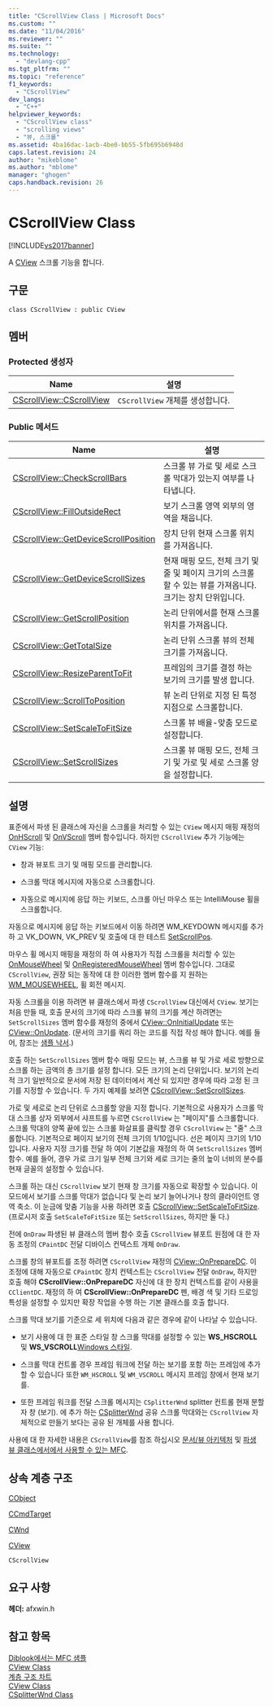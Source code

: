 ```yaml
---
title: "CScrollView Class | Microsoft Docs"
ms.custom: ""
ms.date: "11/04/2016"
ms.reviewer: ""
ms.suite: ""
ms.technology: 
  - "devlang-cpp"
ms.tgt_pltfrm: ""
ms.topic: "reference"
f1_keywords: 
  - "CScrollView"
dev_langs: 
  - "C++"
helpviewer_keywords: 
  - "CScrollView class"
  - "scrolling views"
  - "뷰, 스크롤"
ms.assetid: 4ba16dac-1acb-4be0-bb55-5fb695b6948d
caps.latest.revision: 24
author: "mikeblome"
ms.author: "mblome"
manager: "ghogen"
caps.handback.revision: 26
---
```

# CScrollView Class
[!INCLUDE[vs2017banner](../../assembler/inline/includes/vs2017banner.md)]

A  [CView](../../mfc/reference/cview-class.md) 스크롤 기능을 합니다.  
  
## 구문  
  
```  
class CScrollView : public CView  
```  
  
## 멤버  
  
### Protected 생성자  
  
|Name|설명|  
|----------|--------|  
|[CScrollView::CScrollView](../Topic/CScrollView::CScrollView.md)|`CScrollView` 개체를 생성합니다.|  
  
### Public 메서드  
  
|Name|설명|  
|----------|--------|  
|[CScrollView::CheckScrollBars](../Topic/CScrollView::CheckScrollBars.md)|스크롤 뷰 가로 및 세로 스크롤 막대가 있는지 여부를 나타냅니다.|  
|[CScrollView::FillOutsideRect](../Topic/CScrollView::FillOutsideRect.md)|보기 스크롤 영역 외부의 영역을 채웁니다.|  
|[CScrollView::GetDeviceScrollPosition](../Topic/CScrollView::GetDeviceScrollPosition.md)|장치 단위 현재 스크롤 위치를 가져옵니다.|  
|[CScrollView::GetDeviceScrollSizes](../Topic/CScrollView::GetDeviceScrollSizes.md)|현재 매핑 모드, 전체 크기 및 줄 및 페이지 크기의 스크롤할 수 있는 뷰를 가져옵니다.  크기는 장치 단위입니다.|  
|[CScrollView::GetScrollPosition](../Topic/CScrollView::GetScrollPosition.md)|논리 단위에서를 현재 스크롤 위치를 가져옵니다.|  
|[CScrollView::GetTotalSize](../Topic/CScrollView::GetTotalSize.md)|논리 단위 스크롤 뷰의 전체 크기를 가져옵니다.|  
|[CScrollView::ResizeParentToFit](../Topic/CScrollView::ResizeParentToFit.md)|프레임의 크기를 결정 하는 보기의 크기를 발생 합니다.|  
|[CScrollView::ScrollToPosition](../Topic/CScrollView::ScrollToPosition.md)|뷰 논리 단위로 지정 된 특정 지점으로 스크롤합니다.|  
|[CScrollView::SetScaleToFitSize](../Topic/CScrollView::SetScaleToFitSize.md)|스크롤 뷰 배율\-맞춤 모드로 설정합니다.|  
|[CScrollView::SetScrollSizes](../Topic/CScrollView::SetScrollSizes.md)|스크롤 뷰 매핑 모드, 전체 크기 및 가로 및 세로 스크롤 양을 설정합니다.|  
  
## 설명  
 표준에서 파생 된 클래스에 자신을 스크롤을 처리할 수 있는 `CView` 메시지 매핑 재정의  [OnHScroll](../Topic/CWnd::OnHScroll.md) 및  [OnVScroll](../Topic/CWnd::OnVScroll.md) 멤버 함수입니다.  하지만 `CScrollView` 추가 기능에는 `CView` 기능:  
  
-   창과 뷰포트 크기 및 매핑 모드를 관리합니다.  
  
-   스크롤 막대 메시지에 자동으로 스크롤합니다.  
  
-   자동으로 메시지에 응답 하는 키보드, 스크롤 아닌 마우스 또는 IntelliMouse 휠을 스크롤합니다.  
  
 자동으로 메시지에 응답 하는 키보드에서 이동 하려면 WM\_KEYDOWN 메시지를 추가 하 고 VK\_DOWN, VK\_PREV 및 호출에 대 한 테스트  [SetScrollPos](http://msdn.microsoft.com/library/windows/desktop/bb787597).  
  
 마우스 휠 메시지 매핑을 재정의 하 여 사용자가 직접 스크롤을 처리할 수 있는  [OnMouseWheel](../Topic/CWnd::OnMouseWheel.md) 및  [OnRegisteredMouseWheel](../Topic/CWnd::OnRegisteredMouseWheel.md) 멤버 함수입니다.  그대로 `CScrollView`, 권장 되는 동작에 대 한 이러한 멤버 함수를 지 원하는  [WM\_MOUSEWHEEL](http://msdn.microsoft.com/library/windows/desktop/ms645617), 휠 회전 메시지.  
  
 자동 스크롤을 이용 하려면 뷰 클래스에서 파생 `CScrollView` 대신에서 `CView`.  보기는 처음 만들 때, 호출 문서의 크기에 따라 스크롤 뷰의 크기를 계산 하려면는 `SetScrollSizes` 멤버 함수를 재정의 중에서  [CView::OnInitialUpdate](../Topic/CView::OnInitialUpdate.md) 또는  [CView::OnUpdate](../Topic/CView::OnUpdate.md).  \(문서의 크기를 쿼리 하는 코드를 직접 작성 해야 합니다.  예를 들어, 참조는  [샘플 낙서](../../top/visual-cpp-samples.md).\)  
  
 호출 하는 `SetScrollSizes` 멤버 함수 매핑 모드는 뷰, 스크롤 뷰 및 가로 세로 방향으로 스크롤 하는 금액의 총 크기를 설정 합니다.  모든 크기의 논리 단위입니다.  보기의 논리적 크기 일반적으로 문서에 저장 된 데이터에서 계산 되 있지만 경우에 따라 고정 된 크기를 지정할 수 있습니다.  두 가지 예제를 보려면  [CScrollView::SetScrollSizes](../Topic/CScrollView::SetScrollSizes.md).  
  
 가로 및 세로로 논리 단위로 스크롤할 양을 지정 합니다.  기본적으로 사용자가 스크롤 막대 스크롤 상자 외부에서 샤프트를 누르면 `CScrollView` 는 "페이지"를 스크롤합니다. 스크롤 막대의 양쪽 끝에 있는 스크롤 화살표를 클릭할 경우 `CScrollView` 는 "줄" 스크롤합니다. 기본적으로 페이지 보기의 전체 크기의 1\/10입니다. 선은 페이지 크기의 1\/10입니다.  사용자 지정 크기를 전달 하 여이 기본값을 재정의 하 여 `SetScrollSizes` 멤버 함수.  예를 들어, 경우 가로 크기 일부 전체 크기와 세로 크기는 줄의 높이 너비의 분수를 현재 글꼴의 설정할 수 있습니다.  
  
 스크롤 하는 대신 `CScrollView` 보기 현재 창 크기를 자동으로 확장할 수 있습니다.  이 모드에서 보기를 스크롤 막대가 없습니다 및 논리 보기 늘어나거나 창의 클라이언트 영역 축소.  이 눈금에 맞춤 기능을 사용 하려면 호출  [CScrollView::SetScaleToFitSize](../Topic/CScrollView::SetScaleToFitSize.md).  \(프로시저 호출 `SetScaleToFitSize` 또는 `SetScrollSizes`, 하지만 둘 다.\)  
  
 전에 `OnDraw` 파생된 뷰 클래스의 멤버 함수 호출 `CScrollView` 뷰포트 원점에 대 한 자동 조정의 `CPaintDC` 전달 디바이스 컨텍스트 개체 `OnDraw`.  
  
 스크롤 창의 뷰포트를 조정 하려면 `CScrollView` 재정의  [CView::OnPrepareDC](../Topic/CView::OnPrepareDC.md).  이 조정에 대해 자동으로 `CPaintDC` 장치 컨텍스트는 `CScrollView` 전달 `OnDraw`, 하지만 호출 해야  **CScrollView::OnPrepareDC** 자신에 대 한 장치 컨텍스트를 같이 사용을 `CClientDC`.  재정의 하 여  **CScrollView::OnPrepareDC** 펜, 배경 색 및 기타 드로잉 특성을 설정할 수 있지만 확장 작업을 수행 하는 기본 클래스를 호출 합니다.  
  
 스크롤 막대 보기를 기준으로 세 위치에 다음과 같은 경우에 같이 나타날 수 있습니다.  
  
-   보기 사용에 대 한 표준 스타일 창 스크롤 막대를 설정할 수 있는  **WS\_HSCROLL** 및  **WS\_VSCROLL**[Windows 스타일](../../mfc/reference/window-styles.md).  
  
-   스크롤 막대 컨트롤 경우 프레임 워크에 전달 하는 보기를 포함 하는 프레임에 추가할 수 있습니다 또한 `WM_HSCROLL` 및 `WM_VSCROLL` 메시지 프레임 창에서 현재 보기를.  
  
-   또한 프레임 워크를 전달 스크롤 메시지는 `CSplitterWnd` splitter 컨트롤 현재 분할자 창 \(보기\).  에 추가 하는  [CSplitterWnd](../../mfc/reference/csplitterwnd-class.md) 공유 스크롤 막대와는 `CScrollView` 자체적으로 만들기 보다는 공유 된 개체를 사용 합니다.  
  
 사용에 대 한 자세한 내용은 `CScrollView`를 참조 하십시오  [문서\/뷰 아키텍처](../../mfc/document-view-architecture.md) 및  [파생 뷰 클래스에서에서 사용할 수 있는 MFC](../../mfc/derived-view-classes-available-in-mfc.md).  
  
## 상속 계층 구조  
 [CObject](../../mfc/reference/cobject-class.md)  
  
 [CCmdTarget](../../mfc/reference/ccmdtarget-class.md)  
  
 [CWnd](../../mfc/reference/cwnd-class.md)  
  
 [CView](../../mfc/reference/cview-class.md)  
  
 `CScrollView`  
  
## 요구 사항  
 **헤더:** afxwin.h  
  
## 참고 항목  
 [Diblook에서는 MFC 샘플](../../top/visual-cpp-samples.md)   
 [CView Class](../../mfc/reference/cview-class.md)   
 [계층 구조 차트](../../mfc/hierarchy-chart.md)   
 [CView Class](../../mfc/reference/cview-class.md)   
 [CSplitterWnd Class](../../mfc/reference/csplitterwnd-class.md)